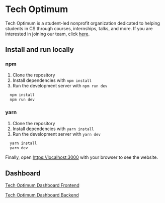 # Tech Optimum

Tech Optimum is a student-led nonprofit organization dedicated to helping students in CS through courses, internships, talks, and more. If you are interested in joining our team, click [here](https://techoptimum.org/join-team).

## Install and run locally

### npm

1. Clone the repository
2. Install dependencies with `npm install`
3. Run the development server with `npm run dev`

```bash
  npm install
  npm run dev
```

### yarn

1. Clone the repository
2. Install dependencies with `yarn install`
3. Run the development server with `yarn dev`

```bash
  yarn install
  yarn dev
```

Finally, open [https://localhost:3000](https://localhost:3000) with your browser to see the website.

## Dashboard

[Tech Optimum Dashboard Frontend](https://github.com/TechOptimum/NextJs-Dashboard)

[Tech Optimum Dashboard Backend](https://github.com/TechOptimum/NextJs-Dashboard-Backend)
